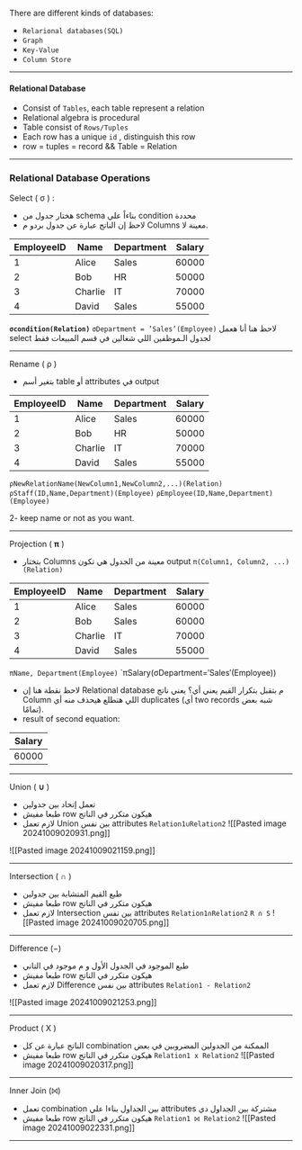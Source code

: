 There are different kinds of databases:
- `Relarional databases(SQL)`
- `Graph`
- `Key-Value`
- `Column Store`
***
#### Relational Database
-  Consist of `Tables`,  each table represent a relation
- Relational algebra is procedural
- Table consist of `Rows/Tuples`
- Each row has a unique `id` , distinguish this row
- row = tuples = record && Table = Relation

***
### Relational Database Operations
Select ( σ ) :
 -  هختار جدول  من schema بناءاً علي condition محددة
- لاحظ إن الناتج عبارة عن جدول بردو م Columns معينة لا.

| EmployeeID | Name    | Department | Salary |
|------------|---------|------------|--------|
| 1          | Alice   | Sales      | 60000  |
| 2          | Bob     | HR         | 50000  |
| 3          | Charlie | IT         | 70000  |
| 4          | David   | Sales      | 55000  |

**`σcondition​(Relation)`**
`σDepartment = ’Sales’​(Employee)`
لاحظ هنا أنا هعمل select لجدول الـموظفين اللي شغالين في قسم المبيعات فقط

***

 Rename ( ρ )
- بتغير أسم table أو attributes في output

| EmployeeID | Name    | Department | Salary |
|------------|---------|------------|--------|
| 1          | Alice   | Sales      | 60000  |
| 2          | Bob     | HR         | 50000  |
| 3          | Charlie | IT         | 70000  |
| 4          | David   | Sales      | 55000  |

`ρNewRelationName(NewColumn1,NewColumn2,...)​(Relation)`
`ρStaff(ID,Name,Department)​(Employee)`
`ρEmployee(ID,Name,Department)​(Employee)`

2- keep name or not as you want.
 ***
 
 Projection ( **π** )
 - بتختار Columns معينة من الجدول هي تكون output
 `π(Column1, Column2, ...)(Relation)`
  
| EmployeeID | Name    | Department | Salary |
|------------|---------|------------|--------|
| 1          | Alice   | Sales      | 60000  |
| 2          | Bob     | Sales      | 60000  |
| 3          | Charlie | IT         | 70000  |
| 4          | David   | Sales      | 55000  |

`πName, Department​(Employee)`
`πSalary​(σDepartment=′Sales′​(Employee))
 - لاحظ نقطة هنا إن Relational database م بتقبل بتكرار القيم يعني أي؟
   يعني ناتج Column اللي هتطلع هيحذف منه أي duplicates
    (أي two records شبه بعض تمامًا).
- result of second equation:

| Salary |
| ------ |
| 60000  |

***

Union ( **∪** )
- تعمل إتحاد بين جدولين
- طبعا مفيش row هيكون متكرر في الناتج
- لازم تعمل  Union بين نفس attributes
`Relation1∪Relation2`
![[Pasted image 20241009020931.png]]

![[Pasted image 20241009021159.png]]

***

Intersection ( **∩** )
- طبع القيم المتشابة بين جدولين
- طبعا مفيش row هيكون متكرر في الناتج
- لازم تعمل  Intersection بين نفس attributes
`Relation1∩Relation2`
`R ∩ S` 
![[Pasted image 20241009020705.png]]

***

Difference (−)
- طبع الموجود في الجدول الأول و م موجود في التاني
- طبعا مفيش row هيكون متكرر في الناتج
-  لازم تعمل  Difference بين نفس attributes
`Relation1 - Relation2`

![[Pasted image 20241009021253.png]]

***

Product ( X )
- الناتج عبارة عن كل combination الممكنة من الجدولين المضروبين في بعض
- طبعا مفيش row هيكون متكرر في الناتج 
`Relation1 x Relation2`
![[Pasted image 20241009020317.png]] 

***

Inner Join (⨝)

- تعمل combination بين الجداول بناءا علي attributes مشتركة بين الجداول دي
- طبعا مفيش row هيكون متكرر في الناتج
`Relation1 ⨝ Relation2`
![[Pasted image 20241009022331.png]]

***

